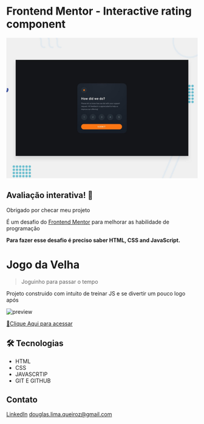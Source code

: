 # Frontend Mentor - Interactive rating component

![Design preview for the Interactive rating component coding challenge](./design/desktop-preview.jpg)

## Avaliação interativa! 👋

Obrigado por checar meu projeto

É um desafio do [Frontend Mentor](https://www.frontendmentor.io) para melhorar as habilidade de programação

**Para fazer esse desafio é preciso saber HTML, CSS and JavaScript.**

# Jogo da Velha

> Joguinho para passar o tempo

Projeto construido com intuito de treinar JS e se divertir um pouco logo após

![preview](./.github/preview.png)

[🔗Clique Aqui  para acessar](
   https://douglasliman.github.io/jogo-velha/
)


## 🛠 Tecnologias 
- HTML
- CSS
- JAVASCRTIP
- GIT E GITHUB

## Contato
[LinkedIn](
   https://www.linkedin.com/in/douglas-queiroz/
)
douglas.lima.queiroz@gmail.com



